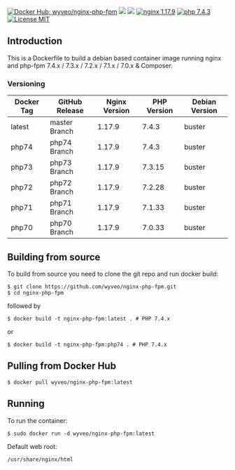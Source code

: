 [![Docker Hub; wyveo/nginx-php-fpm](https://img.shields.io/badge/docker%20hub-wyveo%2Fnginx--php--fpm-blue.svg?&logo=docker&style=for-the-badge)](https://hub.docker.com/r/wyveo/nginx-php-fpm/) [![](https://img.shields.io/microbadger/image-size/wyveo/nginx-php-fpm/latest.svg?&style=for-the-badge)](https://microbadger.com/images/wyveo/nginx-php-fpm) [![](https://img.shields.io/microbadger/layers/wyveo/nginx-php-fpm/latest.svg?&style=for-the-badge)](https://microbadger.com/images/wyveo/nginx-php-fpm) [![nginx 1.17.9](https://img.shields.io/badge/nginx-1.17.9-brightgreen.svg?&logo=nginx&logoColor=white&style=for-the-badge)](https://nginx.org/en/CHANGES) [![php 7.4.3](https://img.shields.io/badge/php--fpm-7.4.3-blue.svg?&logo=php&logoColor=white&style=for-the-badge)](https://secure.php.net/releases/7_4_3.php) [![License MIT](https://img.shields.io/badge/license-MIT-blue.svg?&style=for-the-badge)](https://github.com/wyveo/nginx-php-fpm/blob/master/LICENSE)

## Introduction
This is a Dockerfile to build a debian based container image running nginx and php-fpm 7.4.x / 7.3.x / 7.2.x / 7.1.x / 7.0.x & Composer.

### Versioning
| Docker Tag | GitHub Release | Nginx Version | PHP Version | Debian Version |
|-----|-------|-----|--------|--------|
| latest | master Branch |1.17.9 | 7.4.3 | buster |
| php74 | php74 Branch |1.17.9 | 7.4.3 | buster |
| php73 | php73 Branch |1.17.9 | 7.3.15 | buster |
| php72 | php72 Branch |1.17.9 | 7.2.28 | buster |
| php71 | php71 Branch |1.17.9 | 7.1.33 | buster |
| php70 | php70 Branch |1.17.9 | 7.0.33 | buster |

## Building from source
To build from source you need to clone the git repo and run docker build:
```
$ git clone https://github.com/wyveo/nginx-php-fpm.git
$ cd nginx-php-fpm
```

followed by
```
$ docker build -t nginx-php-fpm:latest . # PHP 7.4.x
```


or
```
$ docker build -t nginx-php-fpm:php74 . # PHP 7.4.x
```


## Pulling from Docker Hub
```
$ docker pull wyveo/nginx-php-fpm:latest
```

## Running
To run the container:
```
$ sudo docker run -d wyveo/nginx-php-fpm:latest
```

Default web root:
```
/usr/share/nginx/html
```
